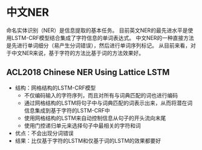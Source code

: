 # 中文NER
命名实体识别（NER）是信息提取的基本任务。
目前英文NER的最先进水平是使用LSTM-CRF模型结合集成了字符信息的单词表达式。
中文NER的一种直接方法是先进行单词细分（易产生分词错误），然后进行单词序列标记。
从目前来看，对于中文NER来说，基于字符的方法比基于词的方法效果好。

## ACL2018 Chinese NER Using Lattice LSTM

+ 结构：网格结构的LSTM-CRF模型
  + 不仅编码输入的字符序列，而且对所有与词典匹配的词也进行编码
  + 通过网格结构的LSTM将句子中与词典匹配的词表示出来，从而将潜在词信息集成到基于字符的LSTM-CRF中
  + 使用网格结构的LSTM来自动控制信息从句子的开头流向末尾
  + 使用门控递归单元来选择句子中最相关的字符和词
+ 优点：不会出现分词错误
+ 结果：比仅基于字符的LSTM和仅基于词的LSTM的效果都要好